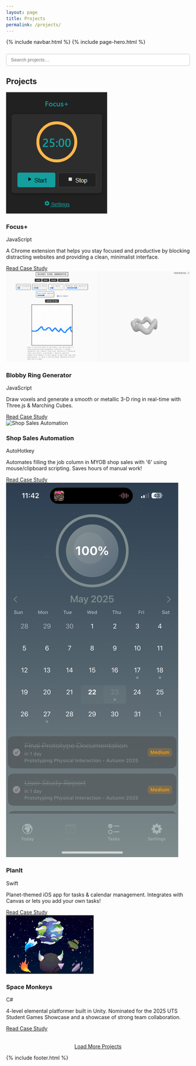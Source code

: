 ```yaml
---
layout: page
title: Projects
permalink: /projects/
---
```


{% include navbar.html %}
{% include page-hero.html %}

<div class="page-content-container">
  <div class="projects-toolbar" style="margin:1.5rem 0; display:flex; flex-wrap:wrap; gap:1rem; align-items:center;">
    <input type="text" id="projectSearch" placeholder="Search projects…" style="flex:1 1 250px; padding:0.5rem 0.75rem; border:1px solid #ccc; border-radius:4px;"/>
  </div>

  <h2>Projects</h2>
  <div class="projects-list">
    <div class="project-card reveal" data-title="Focus+" data-category="javascript">
      <img src="/assets/images/focusplushero.png" alt="Focus+ Chrome Extension" class="project-card-image">
      <div class="project-card-content">
        <h3>Focus+</h3>
        <span class="badge">JavaScript</span>
        <p>A Chrome extension that helps you stay focused and productive by blocking distracting websites and providing a clean, minimalist interface.</p>
        <a href="/projects/focus-plus/" class="btn">Read Case Study</a>
      </div>
    </div>
    <div class="project-card reveal" data-title="Blobby Ring Generator" data-category="javascript">
      <img src="/assets/images/blobbyringhero.png" alt="Blobby Ring Generator" class="project-card-image">
      <div class="project-card-content">
        <h3>Blobby Ring Generator</h3>
        <span class="badge">JavaScript</span>
        <p>Draw voxels and generate a smooth or metallic 3-D ring in real-time with Three.js &amp; Marching Cubes.</p>
        <a href="/projects/blobby-ring-generator/" class="btn">Read Case Study</a>
      </div>
    </div>
    <div class="project-card reveal" data-title="Shop Sales Automation" data-category="autohotkey">
      <img src="https://www.autohotkey.com/static/ahk_logo.png" alt="Shop Sales Automation" class="project-card-image" style="image-rendering:crisp-edges;">
      <div class="project-card-content">
        <h3>Shop Sales Automation</h3>
        <span class="badge">AutoHotkey</span>
        <p>Automates filling the job column in MYOB shop sales with '6' using mouse/clipboard scripting. Saves hours of manual work!</p>
        <a href="/projects/shop-sales-automation/" class="btn">Read Case Study</a>
      </div>
    </div>
    <div class="project-card reveal" data-title="PlanIt" data-category="swift">
      <img src="/assets/images/PlanIt1.png" alt="PlanIt iOS App" class="project-card-image">
      <div class="project-card-content">
        <h3>PlanIt</h3>
        <span class="badge">Swift</span>
        <p>Planet-themed iOS app for tasks & calendar management. Integrates with Canvas or lets you add your own tasks!</p>
        <a href="/projects/planit/" class="btn">Read Case Study</a>
      </div>
    </div>
    <div class="project-card reveal" data-title="Space Monkeys" data-category="csharp">
      <img src="/assets/images/SpaceMonkeys.png" alt="Space Monkeys Game" class="project-card-image" style="image-rendering:pixelated;image-rendering:crisp-edges;">
      <div class="project-card-content">
        <h3>Space Monkeys</h3>
        <span class="badge">C#</span>
        <p>4-level elemental platformer built in Unity. Nominated for the 2025 UTS Student Games Showcase and a showcase of strong team collaboration.</p>
        <a href="/projects/space-monkeys/" class="btn">Read Case Study</a>
      </div>
    </div>
  </div>

  <p style="text-align:center;margin-top:2rem;"><a href="#" class="btn btn-secondary" id="loadMoreBtn">Load More Projects</a></p>
</div>

<script src="/assets/js/project-filter.js" defer></script>
<script src="{{ '/assets/js/nav-scroll.js' | relative_url }}" defer></script>
<script src="/assets/js/scroll-reveal.js" defer></script>
<script src="/assets/js/dark-mode.js" defer></script>

{% include footer.html %}
